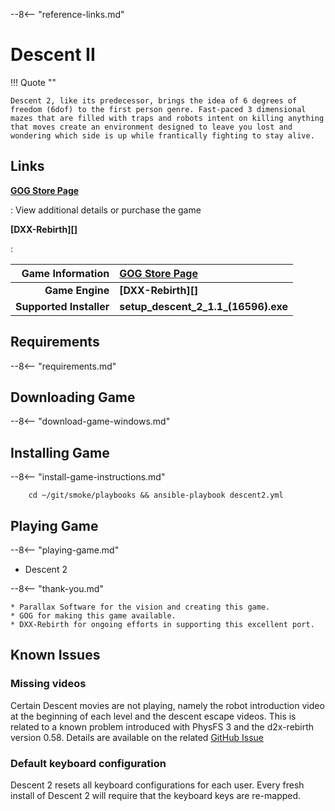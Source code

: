 [//]: # (Import global reference links)
--8<-- "reference-links.md"

[//]: # (Set local reference links) 
[GOG Store Page]: https://www.gog.com/en/game/descent_2 "Descent 2"

# Descent II

!!! Quote ""

    Descent 2, like its predecessor, brings the idea of 6 degrees of freedom (6dof) to the first person genre. Fast-paced 3 dimensional mazes that are filled with traps and robots intent on killing anything that moves create an environment designed to leave you lost and wondering which side is up while frantically fighting to stay alive.

## Links

**[GOG Store Page][]**

:   View additional details or purchase the game

**[DXX-Rebirth][]**

:   

| Game Information | [GOG Store Page][] |
|--:|:--|
| **Game Engine** | **[DXX-Rebirth][]** |
| **Supported Installer** | **setup_descent_2_1.1_(16596).exe** |

## Requirements

--8<-- "requirements.md"

## Downloading Game

--8<-- "download-game-windows.md"

## Installing Game

--8<-- "install-game-instructions.md"
       
        cd ~/git/smoke/playbooks && ansible-playbook descent2.yml

## Playing Game

--8<-- "playing-game.md"
    
* Descent 2

--8<-- "thank-you.md"
    
    * Parallax Software for the vision and creating this game.
    * GOG for making this game available.
    * DXX-Rebirth for ongoing efforts in supporting this excellent port.

## Known Issues

### Missing videos
Certain Descent movies are not playing, namely the robot introduction video at the beginning of each level and the descent escape videos.  This is related to a known problem introduced with PhysFS 3 and the d2x-rebirth version 0.58.  Details are available on the related [GitHub Issue <i class="fas fa-external-link-alt"></i>](https://github.com/dxx-rebirth/dxx-rebirth/issues/379)

### Default keyboard configuration
Descent 2 resets all keyboard configurations for each user.  Every fresh install of Descent 2 will require that the keyboard keys are re-mapped.
